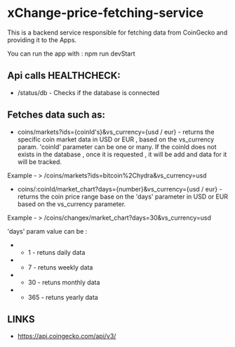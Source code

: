 # xChange-price-fetching-service

This is a backend service responsible for fetching data from CoinGecko and providing it to the Apps.

You can run the app with :  npm run devStart

## Api calls HEALTHCHECK:
- /status/db - Checks if the database is connected

## Fetches data such as:

- coins/markets?ids={coinId's}&vs_currency={usd / eur} - returns the specific coin market data in USD or EUR , based on the vs_currency param.
  'coinId' parameter  can be one or many. If the coinId does not exists in the database , once it is requested , it will be add and data for it will be tracked.

Example - > /coins/markets?ids=bitcoin%2Chydra&vs_currency=usd


- coins/:coinId/market_chart?days={number}&vs_currency={usd / eur} - returns the coin price range base on the 'days' parameter in USD or EUR based on the vs_currency parameter.

Example - > /coins/changex/market_chart?days=30&vs_currency=usd

'days' param value can be :
- - 1 - retuns daily data
- - 7 - retuns weekly data
- - 30 - retuns monthly data
- - 365 - retuns yearly data

## LINKS

- https://api.coingecko.com/api/v3/
